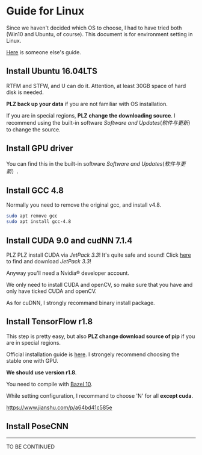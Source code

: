 # Guide for Linux

Since we haven't decided which OS to choose, I had to have tried both (Win10 and Ubuntu, of course).
This document is for environment setting in Linux.

[Here](https://github.com/Kaju-Bubanja/PoseCNN) is someone else's guide. 

## Install Ubuntu 16.04LTS

RTFM and STFW, and U can do it. Attention, at least 30GB space of hard disk is needed.

**PLZ back up your data** if you are not familiar with OS installation.

If you are in special regions, **PLZ change the downloading source**.
I recommend using the built-in software *Software and Updates*(*软件与更新*）to change the source.

## Install GPU driver

You can find this in the built-in software *Software and Updates*(*软件与更新*）.

## Install GCC 4.8

Normally you need to remove the original gcc, and install v4.8.

```Bash
sudo apt remove gcc
sudo apt install gcc-4.8
```

## Install CUDA 9.0 and cudNN 7.1.4

PLZ PLZ install CUDA via *JetPack 3.3*!
It's quite safe and sound!
Click [here](https://developer.nvidia.com/embedded/downloads) to find and download *JetPack 3.3*!

Anyway you'll need a Nvidia&reg; developer account.

We only need to install CUDA and openCV, so make sure that you have and only have ticked CUDA and openCV.

As for cuDNN, I strongly recommand binary install package.

## Install TensorFlow r1.8

This step is pretty easy, but also **PLZ change download source of pip** if you are in special regions.

Official installation guide is [here](https://tensorflow.google.cn/install/source).
I strongely recommend choosing the stable one with GPU.

**We should use version r1.8**.

You need to compile with [Bazel 10](https://docs.bazel.build/versions/master/install-ubuntu.html).

While setting configuration, I recommand to choose 'N' for all **except cuda**.

https://www.jianshu.com/p/a64bd41c585e

## Install PoseCNN

***
TO BE CONTINUED
